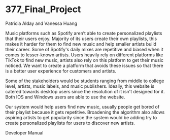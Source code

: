 # 377_Final_Project
Patricia Alday and Vanessa Huang

Music platforms such as Spotify aren’t able to create personalized playlists that their users enjoy. Majority of its users create their own playlists, this makes it harder for them to find new music and help smaller   artists build their career. Some of Spotify's daily mixes are repetitive and biased when it comes to lesser-known artists. Users heavily rely on different platforms like TikTok to find new music, artists also rely on   this platform to get their music noticed. We want to create a platform that avoids these issues so that there is a better user experience for customers and artists. 

Some of the stakeholders would be students ranging from middle to college level, artists, music labels, and music publishers. Ideally, this website is catered towards desktop users since the resolution of it isn't designed for it. Both IOS and Windows users are able to use the website. 
 

Our system would help users find new music, usually people get bored of their playlist because it gets repetitive. Broadening the algorithm also allows aspiring artists to get popularity since the system would be adding try to create personalized playlists for users to discover new artists. 



Developer Manual 
